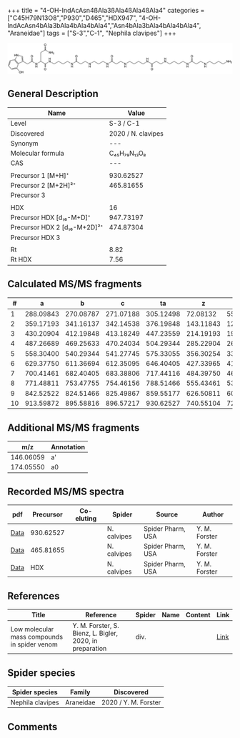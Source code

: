 +++
title = "4-OH-IndAcAsn4ßAla3ßAla4ßAla4ßAla4"
categories = ["C45H79N13O8","P930","D465","HDX947",
"4-OH-IndAcAsn4bAla3bAla4bAla4bAla4","Asn4bAla3bAla4bAla4bAla4",
"Araneidae"]
tags = ["S-3","C-1",
"Nephila clavipes"]
+++

![](/img/4-OH-IndAcAsn4bAla3bAla4bAla4bAla4.png)

## General Description

| Name                       | Value              |
|----------------------------|--------------------|
| Level                      | S-3 / C-1          |
| Discovered                 | 2020 / N. clavipes |
| Synonym                    | ---                |
| Molecular formula          | C₄₅H₇₉N₁₃O₈                   |
| CAS                        | ---                |
|                            |                    |
| Precursor 1 [M+H]⁺         | 930.62527                   |
| Precursor 2 [M+2H]²⁺       | 465.81655                   |
| Precursor 3                |                    |
|                            |                    |
| HDX                        | 16                   |
| Precursor HDX   [d₁₆-M+D]⁺   | 947.73197                   |
| Precursor HDX 2 [d₁₆-M+2D]²⁺ | 474.87304                   |
| Precursor HDX 3            |                    |
|                            |                    |
| Rt                         | 8.82                   |
| Rt HDX                     | 7.56                   |

## Calculated MS/MS fragments

| # | a         | b         | c         | ta        | z         | y         | tz        |
|---|-----------|-----------|-----------|-----------|-----------|-----------|-----------|
| 1 | 288.09843 | 270.08787 | 271.07188 | 305.12498 | 72.08132 | 55.05477 | 89.10787 |
| 2 | 359.17193 | 341.16137 | 342.14538 | 376.19848 | 143.11843 | 126.09188 | 160.14498 |
| 3 | 430.20904 | 412.19848 | 413.18249 | 447.23559 | 214.19193 | 197.16538 | 231.21848 |
| 4 | 487.26689 | 469.25633 | 470.24034 | 504.29344 | 285.22904 | 268.20249 | 302.25559 |
| 5 | 558.30400 | 540.29344 | 541.27745 | 575.33055 | 356.30254 | 339.27599 | 373.32909 |
| 6 | 629.37750 | 611.36694 | 612.35095 | 646.40405 | 427.33965 | 410.31310 | 444.36620 |
| 7 | 700.41461 | 682.40405 | 683.38806 | 717.44116 | 484.39750 | 467.37095 | 501.42405 |
| 8 | 771.48811 | 753.47755 | 754.46156 | 788.51466 | 555.43461 | 538.40806 | 572.46116 |
| 9 | 842.52522 | 824.51466 | 825.49867 | 859.55177 | 626.50811 | 609.48156 | 643.53466 |
| 10 | 913.59872 | 895.58816 | 896.57217 | 930.62527 | 740.55104 | 723.52449 | 757.57759 |

## Additional MS/MS fragments

| m/z | Annotation |
|-----|------------|
| 146.06059    | a'   |
| 174.05550    | a0   |

## Recorded MS/MS spectra

| pdf                                             | Precursor | Co-eluting | Spider      | Source                       | Author        |
|-------------------------------------------------|-----------|------------|-------------|------------------------------|---------------|
| [Data](/pdf/N-clavipes/930_4-OH-IndAcAsn4bAla3bAla4bAla4bAla4_Nc.pdf) | 930.62527 |           | N. calvipes | Spider Pharm, USA | Y. M. Forster |
| [Data](/pdf/N-clavipes/930_4-OH-IndAcAsn4bAla3bAla4bAla4bAla4_Nc_2.pdf) | 465.81655 |           | N. calvipes | Spider Pharm, USA | Y. M. Forster |
| [Data](/pdf/N-clavipes/930_4-OH-IndAcAsn4bAla3bAla4bAla4bAla4_Nc_HDX.pdf) | HDX |           | N. calvipes | Spider Pharm, USA | Y. M. Forster |

## References

| Title | Reference | Spider | Name | Content | Link |
|-------|-----------|--------|------|---------|------|
| Low molecular mass compounds in spider venom      | Y. M. Forster, S. Bienz, L. Bigler, 2020, in preparation          | div.       |   |   | [Link](unknown) |

## Spider species

| Spider species     | Family     | Discovered           |
|--------------------|------------|----------------------|
| Nephila clavipes | Araneidae | 2020 / Y. M. Forster |


## Comments